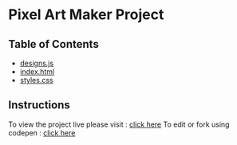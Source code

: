 # Pixel Art Maker Project

## Table of Contents

* [designs.js]()
* [index.html]()
* [styles.css]()

## Instructions

To view the project live please visit : [click here](https://sb39.github.io/pixl-art/index.html)
To edit or fork using codepen : [click here](https://codepen.io/biwassrijeet99/full/wjjNKZ/)

